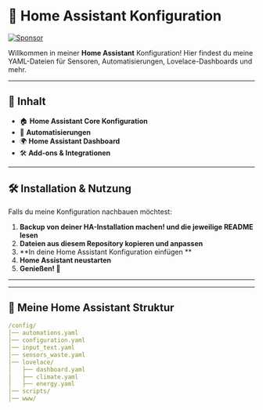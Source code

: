# 🚀 Home Assistant Konfiguration
[![Sponsor](https://img.shields.io/badge/GitHub-Sponsor-ff69b4?style=flat&logo=github)](https://github.com/sponsors/cedric-2002)

Willkommen in meiner **Home Assistant** Konfiguration! Hier findest du meine YAML-Dateien für Sensoren, Automatisierungen, Lovelace-Dashboards und mehr.

---

## 📌 **Inhalt**
- 🏠 **Home Assistant Core Konfiguration**
- 🔄 **Automatisierungen**
- 🌍 **Home Assistant Dashboard**
- 🛠️ **Add-ons & Integrationen**

---

## 🛠️ **Installation & Nutzung**
Falls du meine Konfiguration nachbauen möchtest:
1. **Backup von deiner HA-Installation machen! und die jeweilige README lesen**
2. **Dateien aus diesem Repository kopieren und anpassen**
3. **In deine Home Assistant Konfiguration einfügen **
4. **Home Assistant neustarten**
5. **Genießen! 🚀**

---


---

## 💾 **Meine Home Assistant Struktur**
```yaml
/config/
│── automations.yaml
│── configuration.yaml
│── input_text.yaml
│── sensors_waste.yaml
│── lovelace/
│   ├── dashboard.yaml
│   ├── climate.yaml
│   ├── energy.yaml
│── scripts/
│── www/
